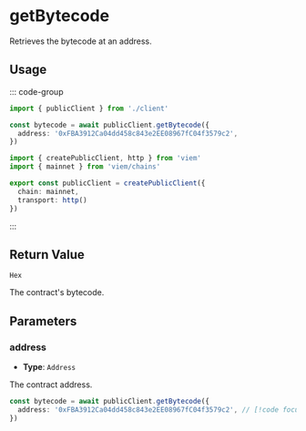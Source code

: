 # getBytecode

Retrieves the bytecode at an address.

## Usage

::: code-group

```ts [example.ts]
import { publicClient } from './client'

const bytecode = await publicClient.getBytecode({
  address: '0xFBA3912Ca04dd458c843e2EE08967fC04f3579c2',
})
```

```ts [client.ts]
import { createPublicClient, http } from 'viem'
import { mainnet } from 'viem/chains'

export const publicClient = createPublicClient({
  chain: mainnet,
  transport: http()
})
```

:::

## Return Value

`Hex`

The contract's bytecode.

## Parameters

### address

- **Type**: `Address`

The contract address.

```ts
const bytecode = await publicClient.getBytecode({
  address: '0xFBA3912Ca04dd458c843e2EE08967fC04f3579c2', // [!code focus]
})
```